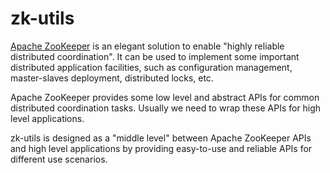 zk-utils
========
[Apache ZooKeeper](http://zookeeper.apache.org/) is an elegant solution to enable 
"highly reliable distributed coordination". It can be used to implement some important 
distributed application facilities, such as configuration management, master-slaves 
deployment, distributed locks, etc.

Apache ZooKeeper provides some low level and abstract APIs for common distributed coordination tasks.
Usually we need to wrap these APIs for high level applications.

zk-utils is designed as a "middle level" between Apache ZooKeeper APIs and high level
applications by providing easy-to-use and reliable APIs for different use scenarios.
